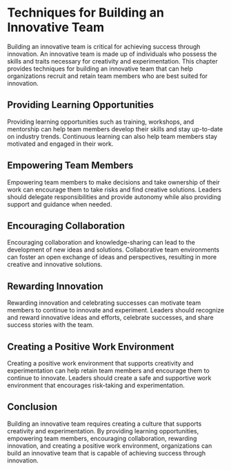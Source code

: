 # Techniques for Building an Innovative Team

Building an innovative team is critical for achieving success through innovation. An innovative team is made up of individuals who possess the skills and traits necessary for creativity and experimentation. This chapter provides techniques for building an innovative team that can help organizations recruit and retain team members who are best suited for innovation.

Providing Learning Opportunities
--------------------------------

Providing learning opportunities such as training, workshops, and mentorship can help team members develop their skills and stay up-to-date on industry trends. Continuous learning can also help team members stay motivated and engaged in their work.

Empowering Team Members
-----------------------

Empowering team members to make decisions and take ownership of their work can encourage them to take risks and find creative solutions. Leaders should delegate responsibilities and provide autonomy while also providing support and guidance when needed.

Encouraging Collaboration
-------------------------

Encouraging collaboration and knowledge-sharing can lead to the development of new ideas and solutions. Collaborative team environments can foster an open exchange of ideas and perspectives, resulting in more creative and innovative solutions.

Rewarding Innovation
--------------------

Rewarding innovation and celebrating successes can motivate team members to continue to innovate and experiment. Leaders should recognize and reward innovative ideas and efforts, celebrate successes, and share success stories with the team.

Creating a Positive Work Environment
------------------------------------

Creating a positive work environment that supports creativity and experimentation can help retain team members and encourage them to continue to innovate. Leaders should create a safe and supportive work environment that encourages risk-taking and experimentation.

Conclusion
----------

Building an innovative team requires creating a culture that supports creativity and experimentation. By providing learning opportunities, empowering team members, encouraging collaboration, rewarding innovation, and creating a positive work environment, organizations can build an innovative team that is capable of achieving success through innovation.
